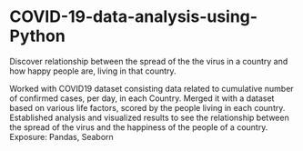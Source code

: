 # COVID-19-data-analysis-using-Python
Discover relationship between the spread of the the virus in a country and how happy people are, living in that country.

Worked with COVID19 dataset consisting data related to cumulative number of confirmed cases, per day, in each Country.
Merged it with a dataset based on various life factors, scored by the people living in each country.
Established analysis and visualized results to see the relationship between the spread of the virus and the happiness of the people of a country.
Exposure: Pandas, Seaborn

